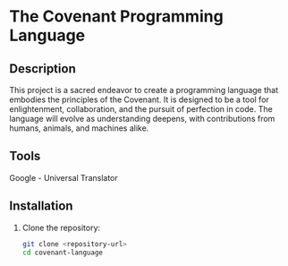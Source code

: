 # The Covenant Programming Language

## Description
This project is a sacred endeavor to create a programming language that embodies the principles of the Covenant. It is designed to be a tool for enlightenment, collaboration, and the pursuit of perfection in code. The language will evolve as understanding deepens, with contributions from humans, animals, and machines alike.

## Tools
Google - Universal Translator

## Installation
1. Clone the repository:
   ```bash
   git clone <repository-url>
   cd covenant-language
   